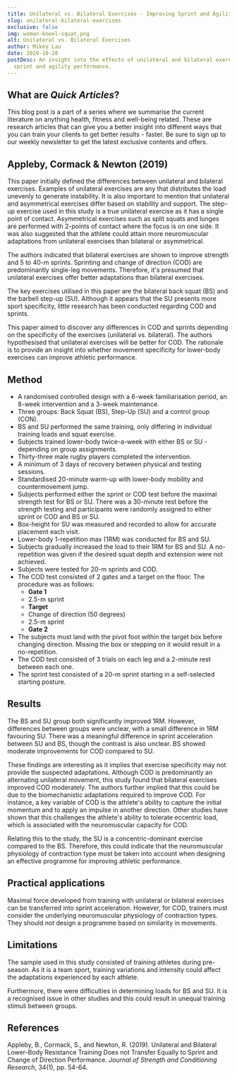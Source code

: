 ```yaml
---
title: Unilateral vs. Bilateral Exercises - Improving Sprint and Agility
slug: unilateral-bilateral-exercises
exclusive: false
img: woman-kneel-squat.png
alt: Unilateral vs. Bilateral Exercises
author: Mikey Lau
date: 2020-10-28
postDesc: An insight into the effects of unilateral and bilateral exercises on
  sprint and agility performance.
---
```


## What are _Quick Articles_?

This blog post is a part of a series where we summarise the current literature on anything health, fitness and well-being related. These are research articles that can give you a better insight into different ways that you can train your clients to get better results - faster. Be sure to sign up to our weekly newsletter to get the latest exclusive contents and offers.

## Appleby, Cormack & Newton (2019)

This paper initially defined the differences between unilateral and bilateral exercises. Examples of unilateral exercises are any that distributes the load unevenly to generate instability. It is also important to mention that unilateral and asymmetrical exercises differ based on stability and support. The step-up exercise used in this study is a true unilateral exercise as it has a single point of contact. Asymmetrical exercises such as split squats and lunges are performed with 2-points of contact where the focus is on one side. It was also suggested that the athlete could attain more neuromuscular adaptations from unilateral exercises than bilateral or asymmetrical.

The authors indicated that bilateral exercises are shown to improve strength and 5 to 40-m sprints. Sprinting and change of direction (COD) are predominantly single-leg movements. Therefore, it's presumed that unilateral exercises offer better adaptations than bilateral exercises.

The key exercises utilised in this paper are the bilateral back squat (BS) and the barbell step-up (SU). Although it appears that the SU presents more sport specificity, little research has been conducted regarding COD and sprints.

This paper aimed to discover any differences in COD and sprints depending on the specificity of the exercises (unilateral vs. bilateral). The authors hypothesised that unilateral exercises will be better for COD. The rationale is to provide an insight into whether movement specificity for lower-body exercises can improve athletic performance.

## Method

- A randomised controlled design with a 6-week familiarisation period, an 8-week intervention and a 3-week maintenance.
- Three groups: Back Squat (BS), Step-Up (SU) and a control group (CON).
- BS and SU performed the same training, only differing in individual training loads and squat exercise.
- Subjects trained lower-body twice-a-week with either BS or SU - depending on group assignments.
- Thirty-three male rugby players completed the intervention.
- A minimum of 3 days of recovery between physical and testing sessions.
- Standardised 20-minute warm-up with lower-body mobility and countermovement jump.
- Subjects performed either the sprint or COD test before the maximal strength test for BS or SU. There was a 30-minute rest before the strength testing and participants were randomly assigned to either sprint or COD and BS or SU.
- Box-height for SU was measured and recorded to allow for accurate placement each visit.
- Lower-body 1-repetition max (1RM) was conducted for BS and SU.
- Subjects gradually increased the load to their 1RM for BS and SU. A no-repetition was given if the desired squat depth and extension were not achieved.
- Subjects were tested for 20-m sprints and COD.
- The COD test consisted of 2 gates and a target on the floor. The procedure was as follows:
  - **Gate 1**
  - 2.5-m sprint
  - **Target**
  - Change of direction (50 degrees)
  - 2.5-m sprint
  - **Gate 2**
- The subjects must land with the pivot foot within the target box before changing direction. Missing the box or stepping on it would result in a no-repetition.
- The COD test consisted of 3 trials on each leg and a 2-minute rest between each one.
- The sprint test consisted of a 20-m sprint starting in a self-selected starting posture.

## Results

The BS and SU group both significantly improved 1RM. However, differences between groups were unclear, with a small difference in 1RM favouring SU. There was a meaningful difference in sprint acceleration between SU and BS, though the contrast is also unclear. BS showed moderate improvements for COD compared to SU.

These findings are interesting as it implies that exercise specificity may not provide the suspected adaptations. Although COD is predominantly an alternating unilateral movement, this study found that bilateral exercises improved COD moderately. The authors further implied that this could be due to the biomechanistic adaptations required to improve COD. For instance, a key variable of COD is the athlete's ability to capture the initial momentum and to apply an impulse in another direction. Other studies have shown that this challenges the athlete's ability to tolerate eccentric load, which is associated with the neuromuscular capacity for COD.

Relating this to the study, the SU is a concentric-dominant exercise compared to the BS. Therefore, this could indicate that the neuromuscular physiology of contraction type must be taken into account when designing an effective programme for improving athletic performance.

## Practical applications

Maximal force developed from training with unilateral or bilateral exercises can be transferred into sprint acceleration. However, for COD, trainers must consider the underlying neuromuscular physiology of contraction types. They should not design a programme based on similarity in movements.

## Limitations

The sample used in this study consisted of training athletes during pre-season. As it is a team sport, training variations and intensity could affect the adaptations experienced by each athlete.

Furthermore, there were difficulties in determining loads for BS and SU. It is a recognised issue in other studies and this could result in unequal training stimuli between groups.

## References

Appleby, B., Cormack, S., and Newton, R. (2019). Unilateral and Bilateral Lower-Body Resistance Training Does not Transfer Equally to Sprint and Change of Direction Performance. _Journal of Strength and Conditioning Research_, 34(1), pp. 54-64.
